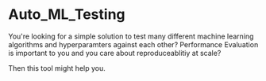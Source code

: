 # Auto_ML_Testing

You're looking for a simple solution to test many different machine learning algorithms and hyperparamters against each other?
Performance Evaluation is important to you and you care about reproduceablitiy at scale?

Then this tool might help you.
